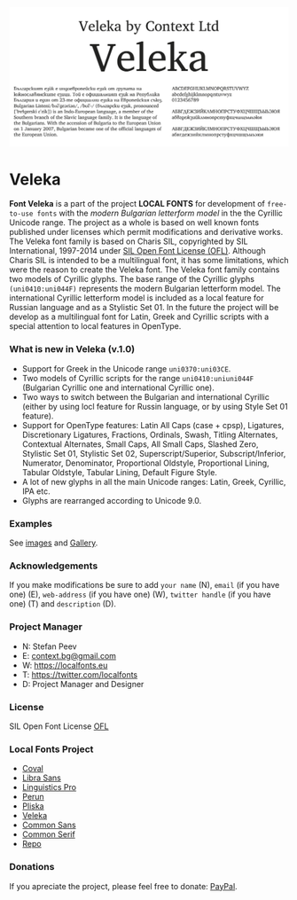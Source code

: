 ![Sample Image](/images/Veleka_01.png)

# Veleka

**Font Veleka** is a part of the project **LOCAL FONTS** for development of <code>free-to-use fonts</code> with the *modern Bulgarian letterform model* in the the Cyrillic Unicode range. The project as a whole is based on well known fonts published under licenses which permit modifications and derivative works.
The Veleka font family is based on Charis SIL, copyrighted by SIL International, 1997-2014 under [SIL Open Font License (OFL)](http://scripts.sil.org/ofl). Although Charis SIL is intended to be a multilingual font, it has some limitations, which were the reason to create the Veleka font. The Veleka font family contains two models of Cyrillic glyphs. The base range of the Cyrillic glyphs <code>(uni0410:uni044F)</code> represents the modern Bulgarian letterform model. The international Cyrillic letterform model is included as a local feature for Russian language and as a Stylistic Set 01. In the future the project will be develop as a multilingual font for Latin, Greek and Cyrillic scripts with a special attention to local features in OpenType.

### What is new in Veleka (v.1.0)
+ Support for Greek in the Unicode range <code>uni0370:uni03CE</code>.
+ Two models of Cyrillic scripts for the range <code>uni0410:uniuni044F</code> (Bulgarian Cyrillic one and international Cyrillic one).
+ Two ways to switch between the Bulgarian and international Cyrillic (either by using locl feature for Russin language, or by using Style Set 01 feature).
+ Support for OpenType features: Latin All Caps (case + cpsp), Ligatures, Discretionary Ligatures, Fractions, Ordinals, Swash, Titling Alternates, Contextual Alternates, Small Caps, All Small Caps, Slashed Zero, Stylistic Set 01, Stylistic Set 02, Superscript/Superior, Subscript/Inferior, Numerator, Denominator, Proportional Oldstyle, Proportional Lining, Tabular Oldstyle, Tabular Lining, Default Figure Style.
+ A lot of new glyphs in all the main Unicode ranges: Latin, Greek, Cyrillic, IPA etc.
+ Glyphs are rearranged according to Unicode 9.0.

### Examples

See [images](/images/) and [Gallery](/images/gallery.md).

### Acknowledgements

If you make modifications be sure to add <code>your name</code> (N), <code>email</code> (if you have one) (E), <code>web-address</code> (if you have one) (W), <code>twitter handle</code> (if you have one) (T) and <code>description</code> (D).

### Project Manager

+ N: Stefan Peev
+ E: context.bg@gmail.com
+ W: https://localfonts.eu
+ T: https://twitter.com/localfonts
+ D: Project Manager and Designer

### License

SIL Open Font License [OFL](documentation/OFL.txt)

### Local Fonts Project

+ [Coval](https://github.com/StefanPeev/coval)
+ [Libra Sans](https://github.com/StefanPeev/Libra-Sans)
+ [Linguistics Pro](https://github.com/StefanPeev/Linguistics-Pro)
+ [Perun](https://github.com/StefanPeev/Perun)
+ [Pliska](https://github.com/StefanPeev/Pliska)
+ [Veleka](https://github.com/StefanPeev/Veleka)
+ [Common Sans](https://github.com/StefanPeev/Common-Sans)
+ [Common Serif](https://github.com/StefanPeev/Common-Serif)
+ [Repo](https://github.com/StefanPeev/Repo)

### Donations

If you apreciate the project, please feel free to donate: [PayPal](https://www.paypal.me/localfonts).

